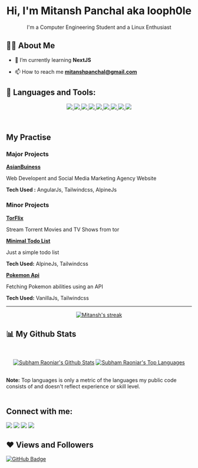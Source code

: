 <h1 align="center">Hi, I'm Mitansh Panchal aka <b>looph0le</b></h1>
<p align="center">I'm a Computer Engineering Student and a Linux Enthusiast</p>


## 🙋‍♂️ About Me

- 🌱 I’m currently learning **NextJS**

- 📫 How to reach me **mitanshpanchal@gmail.com**

## 🚀 Languages and Tools:

<p align="center"> 
    <a href="" target="_blank"> <img src="https://img.icons8.com/color/48/000000/nodejs.png"/> </a>
    <a href="https://www.java.com" target="_blank"> <img src="https://img.icons8.com/color/48/000000/java-coffee-cup-logo.png"/> </a>
    <a href="https://developer.mozilla.org/en-US/docs/Web/JavaScript" target="_blank"> <img src="https://img.icons8.com/color/48/000000/javascript.png"/> </a> 
    <a href="https://www.w3.org/html/" target="_blank"> <img src="https://img.icons8.com/color/48/000000/html-5.png"/> </a> 
    <a href="https://www.w3schools.com/css/" target="_blank"> <img src="https://img.icons8.com/color/48/000000/css3.png"/> </a> 
    <a href="https://tailwindcss.com/" target="_blank"> <img src="https://img.icons8.com/color/48/000000/tailwindcss.png"/> </a>     
    <a href="https://getbootstrap.com" target="_blank"> <img src="https://img.icons8.com/color/48/000000/bootstrap.png"/> </a> 
    <a href="https://www.python.org" target="_blank"> <img src="https://img.icons8.com/color/48/000000/python.png"/> </a> 
    <a href="https://git-scm.com/" target="_blank"> <img src="https://img.icons8.com/color/48/000000/git.png"/> </a> 
</p>

<!-- [![React Badge](https://img.shields.io/badge/-React-61DBFB?style=for-the-badge&labelColor=black&logo=react&logoColor=61DBFB)](#)  [![Javascript Badge](https://img.shields.io/badge/-Javascript-F0DB4F?style=for-the-badge&labelColor=black&logo=javascript&logoColor=F0DB4F)](#) [![Typescript Badge](https://img.shields.io/badge/-Typescript-007acc?style=for-the-badge&labelColor=black&logo=typescript&logoColor=007acc)](#) [![Nodejs Badge](https://img.shields.io/badge/-Nodejs-3C873A?style=for-the-badge&labelColor=black&logo=node.js&logoColor=3C873A)](#) [![GraphQL Badge](https://img.shields.io/badge/-GraphQl-e535ab?style=for-the-badge&labelColor=black&logo=node.js&logoColor=e535ab)](#)  -->
<br/>

## My Practise

### Major Projects
**[AsianBuiness](https://www.asianbusiness.co.in)**

Web Developent and Social Media Marketing Agency Website

**Tech Used :** AngularJs, Tailwindcss, AlpineJs

### Minor Projects
**[TorFlix](https://github.com/looph0le/torflix)**

Stream Torrent Movies and TV Shows from tor

**[Minimal Todo List](https://looph0le.github.io/minimal-todo-list/)**

Just a simple todo list

**Tech Used:** AlpineJs, Tailwindcss

**[Pokemon Api](https://looph0le.github.io/pokemon-api/)**

Fetching Pokemon abilities using an API

**Tech Used:** VanillaJs, Tailwindcss

---

<p align="center">
    <a href="https://github.com/looph0le/github-readme-streak-stats">
        <img title="🔥 Get streak stats for your profile at git.io/streak-stats" alt="Mitansh's streak" src="https://github-readme-streak-stats.herokuapp.com/?user=looph0le&theme=black-ice&hide_border=true&stroke=0000&background=060A0CD0"/>
    </a>
</p>

## 📊 My Github Stats

  <br/>
  <p align="center">
    <a href="https://github.com/looph0le/github-readme-stats"><img alt="Subham Raoniar's Github Stats" src="https://github-readme-stats.vercel.app/api?username=looph0le&show_icons=true&count_private=true&theme=react&hide_border=true&bg_color=0D1117" /></a>
  <a href="https://github.com/looph0le/github-readme-stats"><img alt="Subham Raoniar's Top Languages" src="https://github-readme-stats.vercel.app/api/top-langs/?username=looph0le&langs_count=8&count_private=true&layout=compact&theme=react&hide_border=true&bg_color=0D1117" /></a>
  </p>
  <br/>
  <b>Note:</b> Top languages is only a metric of the languages my public code consists of and doesn't reflect experience or skill level.

<br/>
<br/>

## Connect with me:
<p align="left">

<a href = "https://www.linkedin.com/in/mitansh-panchal-20330b1b7/"><img src="https://img.icons8.com/fluent/48/000000/linkedin.png"/></a>
<a href = "https://twitter.com/mitansh_panchal"><img src="https://img.icons8.com/fluent/48/000000/twitter.png"/></a>
<a href = "https://www.instagram.com/genzcaveman/"><img src="https://img.icons8.com/fluent/48/000000/instagram-new.png"/></a>
<a href = "https://www.youtube.com/channel/UCczeHsI053Pw-FNIkWQG0aQ"><img src="https://img.icons8.com/color/48/000000/youtube-play.png"/></a>

</p>

## ❤ Views and Followers
<a href="https://github.com/looph0le?tab=followers"><img src="https://img.shields.io/github/followers/looph0le?label=Followers&style=social" alt="GitHub Badge"></a>
